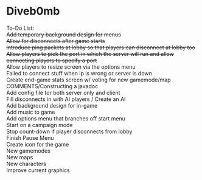 Diveb0mb<br>
========
To-Do List:<br>
<s>Add temporary background design for menus</s><br>
<s>Allow for disconnects after game starts</s><br>
<s>Introduce ping packets at lobby so that players can disconnect at lobby too</s><br>
<s>Allow players to pick the port in which the server will run and allow connecting players to specify a port</s><br>
Allow players to resize screen via the options menu<br>
Failed to connect stuff when ip is wrong or server is down<br>
Create end-game stats screen w/ voting for new gamemode/map<br>
COMMENTS/Constructing a javadoc<br>
Add config file for both server only and client<br>
Fill disconnects in with AI players / Create an AI<br>
Add background design for in-game<br>
Add music to game<br>
Add options menu that branches off start menu<br>
Start on a campaign mode<br>
Stop count-down if player disconnects from lobby<br>
Finish Pause Menu<br>
Create icon for the game<br>
New gamemodes<br>
New maps<br>
New characters<br>
Improve current graphics<br>